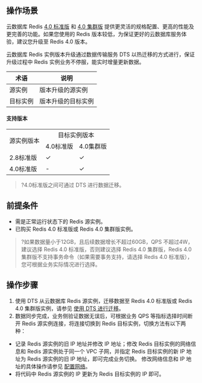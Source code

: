 ## 操作场景
云数据库 Redis [4.0 标准版](https://cloud.tencent.com/document/product/239/36151) 和 [4.0 集群版](http://intl.cloud.tencent.com/document/product/239/18336) 提供更灵活的规格配置、更高的性能及更完善的功能。如果您使用的 Redis 版本较低，为保证更好的云数据库服务体验，建议您升级至 Redis 4.0 版本。

云数据库 Redis 实例版本升级通过数据传输服务 DTS 以热迁移的方式进行，保证升级过程中 Redis 实例业务不停服，能实时增量更新数据。

| 术语 | 说明 | 
|---------|---------|
| 源实例 | 版本升级的源实例 | 
| 目标实例 | 版本升级的目标实例 | 

#### 支持版本
<table>
    <tr>
    <td rowspan=2 align=center>源实例版本</td>
    <td colspan=2 align=center>目标实例版本</td>
    </tr>
    <tr>
    <td>4.0标准版</td>
		<td>4.0集群版</td>
    </tr>
    <tr>
    <td>2.8标准版</td>
    <td>✓</td>
    <td>✓</td>
    </tr>
    <tr>
    <td>4.0标准版</td>
    <td>-</td>
    <td>✓</td>
    </tr>
</table>

>?4.0标准版之间可通过 DTS 进行数据迁移。

## 前提条件
- 需是正常运行状态下的 Redis 源实例。
- 已购买 Redis 4.0 标准版或 Redis 4.0 集群版实例。
>?如果数据量小于12GB，且后续数据增长不超过60GB，QPS 不超过4W，建议选择 Redis 4.0 标准版，否则建议选择  Redis 4.0 集群版，Redis 4.0 集群版不支持事务命令（如果需要事务支持，请选择 Redis 4.0 标准版），您可根据业务实际情况进行选择。

## 操作步骤
1. 使用 DTS 从云数据库 Redis 源实例，迁移数据至 Redis 4.0 标准版或 Redis 4.0 集群版实例，请参见 [使用 DTS 进行迁移](https://cloud.tencent.com/document/product/239/31958#1.-.E6.96.B0.E5.BB.BA.E8.BF.81.E7.A7.BB.E4.BB.BB.E5.8A.A1)。
2. 数据同步完成，业务侧验证数据无误后，可根据业务 QPS 等指标选择时间断开 Redis 源实例连接，将连接切换到 Redis 目标实例，切换方法有以下两种：
 - 记录 Redis 源实例的旧 IP 地址并修改 IP 地址；修改 Redis 目标实例的网络信息和 Redis 源实例处于同一个 VPC 子网，并指定 Redis 目标实例的新 IP 地址为 Redis 源实例的旧 IP 地址，即可完成业务切换。
修改网络信息和 IP 地址的具体操作请参见 [配置网络](https://cloud.tencent.com/document/product/239/30910)。
 - 将代码中 Redis 源实例的 IP 更新为 Redis 目标实例的 IP 即可。
